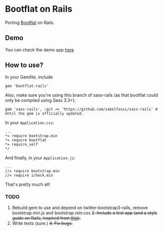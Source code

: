 # Bootflat on Rails

Porting [Bootflat](http://bootflat.github.io/) on Rails.

## Demo

You can check the demo app [here](http://bootflat-rails.herokuapp.com/)

## How to use?

In your Gemfile, include
    
	gem 'bootflat-rails'

Also, make sure you're using this branch of sass-rails (as that bootflat could only be compiled using Sass 3.3+);

	gem 'sass-rails', :git => 'https://github.com/zakelfassi/sass-rails' # Until the gem is officially updated.

In your `Application.css`:

	...
	*= require bootstrap.min	
	*= require bootflat
	*= require_self
	*/

And finally, in your `Application.js`:
      
	...
	//= require bootstrap.min
	//= require icheck.min

That's pretty much all!

### TODO

1. Rebuild gem to use and depend on twitter-bootstrap3-rails, remove bootstrap.min.js and bootstrap.min.css
~~2. Include a test app (and a style guide on Rails, inspired from [this](http://bootflat.github.io/documentation.html)).~~
3. Write tests (sure.)
~~4. Fix bugs.~~
